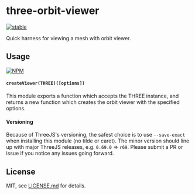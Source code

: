 # three-orbit-viewer

[![stable](http://badges.github.io/stability-badges/dist/stable.svg)](http://github.com/badges/stability-badges)

Quick harness for viewing a mesh with orbit viewer.

## Usage

[![NPM](https://nodei.co/npm/three-orbit-viewer.png)](https://nodei.co/npm/three-orbit-viewer/)

#### `createViewer(THREE)([options])`

This module exports a function which accepts the THREE instance, and returns a new function which creates the orbit viewer with the specified options. 

#### Versioning

Because of ThreeJS's versioning, the safest choice is to use `--save-exact` when installing this module (no tilde or caret). The minor version should line up with major ThreeJS releases, e.g. `0.69.0` => `r69`. Please submit a PR or issue if you notice any issues going forward. 

## License

MIT, see [LICENSE.md](http://github.com/mattdesl/three-orbit-viewer/blob/master/LICENSE.md) for details.